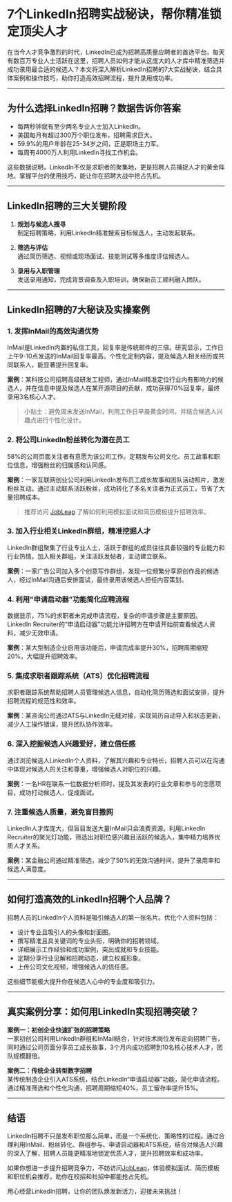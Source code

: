 # 7个LinkedIn招聘实战秘诀，帮你精准锁定顶尖人才

在当今人才竞争激烈的时代，LinkedIn已成为招聘高质量应聘者的首选平台。每天有数百万专业人士活跃在这里，招聘人员如何才能从这庞大的人才库中精准筛选并成功录用最合适的候选人？本文将深入解析LinkedIn招聘的7大实战秘诀，结合具体案例和操作技巧，助你打造高效招聘流程，提升录用成功率。

---

## 为什么选择LinkedIn招聘？数据告诉你答案

- 每两秒钟就有至少两名专业人士加入LinkedIn。
- 美国每月有超过300万个职位发布，招聘需求巨大。
- 59.9%的用户年龄在25-34岁之间，正是职场主力军。
- 每周有4000万人利用LinkedIn寻找工作机会。

这些数据说明，LinkedIn不仅是求职者的聚集地，更是招聘人员捕捉人才的黄金阵地。掌握平台的使用技巧，能让你在招聘大战中抢占先机。

---

## LinkedIn招聘的三大关键阶段

1. **规划与候选人搜寻**  
   制定招聘策略，利用LinkedIn精准搜索目标候选人，主动发起联系。

2. **筛选与评估**  
   通过简历筛选、视频或现场面试、技能测试等多维度评估候选人。

3. **录用与入职管理**  
   发送录用通知，完成背景调查及入职培训，确保新员工顺利融入团队。

---

## LinkedIn招聘的7大秘诀及实操案例

### 1. 发挥InMail的高效沟通优势

InMail是LinkedIn内置的私信工具，回复率是传统邮件的三倍。研究显示，工作日上午9-10点发送的InMail回复率最高。个性化定制内容，提及候选人相关经历或共同联系人，能显著提升回复率。

**案例**：某科技公司招聘高级研发工程师，通过InMail精准定位行业内有影响力的候选人，并在信息中提及候选人在某开源项目的贡献，成功获得70%回复率，最终录用3名核心人才。

> 小贴士：避免周末发送InMail，利用工作日早晨黄金时间，并结合候选人兴趣点进行个性化设计。

### 2. 将公司LinkedIn粉丝转化为潜在员工

58%的公司页面关注者有意愿为该公司工作。定期发布公司文化、员工故事和职位信息，增强粉丝的归属感和认同感。

**案例**：一家互联网创业公司利用LinkedIn发布员工成长故事和团队活动照片，激发粉丝互动。通过主动联系活跃粉丝，成功转化了多名关注者为正式员工，节省了大量招聘成本。

> 推荐访问 [JobLeap](https://www.jobleap.cn) 了解如何利用模拟面试和简历模板提升招聘效率。

### 3. 加入行业相关LinkedIn群组，精准挖掘人才

LinkedIn群组聚集了行业专业人士，活跃于群组的成员往往具备较强的专业能力和行业热情。加入相关群组，关注活跃发帖者，主动建立联系。

**案例**：一家广告公司加入多个创意写作群组，发现一位频繁分享原创作品的候选人，经过InMail沟通后安排面试，最终录用该候选人担任内容策划。

### 4. 利用“申请启动器”功能简化应聘流程

数据显示，75%的求职者未完成申请流程，复杂的申请步骤是主要原因。LinkedIn Recruiter的“申请启动器”功能允许招聘方在申请开始前查看候选人资料，减少无效申请。

**案例**：某大型制造企业启用该功能后，申请完成率提升30%，招聘周期缩短20%，大幅提升招聘效率。

### 5. 集成求职者跟踪系统（ATS）优化招聘流程

求职者跟踪系统帮助招聘人员管理候选人信息，自动化简历筛选和面试安排，提升招聘流程的规范性和效率。

**案例**：某咨询公司通过ATS与LinkedIn无缝对接，实现简历自动导入和状态更新，减少人工操作错误，提升团队协作效率。

### 6. 深入挖掘候选人兴趣爱好，建立信任感

通过浏览候选人LinkedIn个人资料，了解其兴趣和专业特长，招聘人员可以在沟通中体现对候选人的关注和尊重，增强候选人对职位的兴趣。

**案例**：一名HR在联系一位数据分析师时，提及其发表的行业文章和参与的志愿项目，成功打动候选人，促成面试。

### 7. 注重候选人质量，避免盲目撒网

LinkedIn人才库庞大，但盲目发送大量InMail只会浪费资源。利用LinkedIn Recruiter的聚光灯功能，筛选出对职位感兴趣且活跃的候选人，集中精力培养优质人才关系。

**案例**：某金融公司通过精准筛选，减少了50%的无效沟通时间，提升了录用率和候选人满意度。

---

## 如何打造高效的LinkedIn招聘个人品牌？

招聘人员的LinkedIn个人资料是吸引候选人的第一张名片。优化个人资料包括：

- 设计专业且吸引人的头像和封面图。
- 撰写精准且具关键词的专业头衔，明确你的招聘领域。
- 详细展示工作经验和成功案例，突出成就和专业技能。
- 定期分享行业见解和招聘动态，建立权威形象。
- 上传公司文化视频，增强候选人的信任感。

这些细节能极大提升你在候选人心中的专业度和吸引力。

---

## 真实案例分享：如何用LinkedIn实现招聘突破？

**案例一：初创企业快速扩张的招聘策略**  
一家初创公司利用LinkedIn群组和InMail结合，针对技术岗位发布定向招聘广告，同时通过公司页面分享员工成长故事，3个月内成功招聘到10名核心技术人才，团队规模翻倍。

**案例二：传统企业转型数字招聘**  
某传统制造企业引入ATS系统，结合LinkedIn“申请启动器”功能，简化申请流程。通过精准筛选和个性化沟通，招聘周期缩短40%，员工留存率提升15%。

---

## 结语

LinkedIn招聘不只是发布职位那么简单，而是一个系统化、策略性的过程。通过合理利用InMail、粉丝转化、群组参与、申请启动器和ATS系统，结合对候选人兴趣的深入了解，招聘人员能更精准地锁定优质人才，提升招聘效率和成功率。

如果你想进一步提升招聘竞争力，不妨访问[JobLeap](https://www.jobleap.cn)，体验模拟面试、简历模板和职位机会推荐，助你在校招和社招中都能抢占先机。

用心经营LinkedIn招聘，让你的团队焕发新活力，迎接未来挑战！
